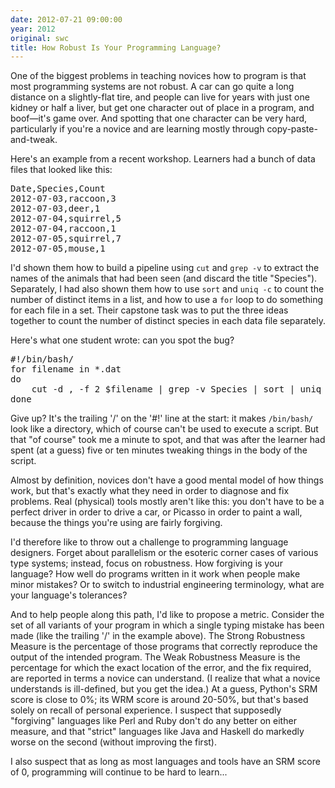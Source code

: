 ```yaml
---
date: 2012-07-21 09:00:00
year: 2012
original: swc
title: How Robust Is Your Programming Language?
---
```

<p>One of the biggest problems in teaching novices how to program is that most programming systems are not robust. A car can go quite a long distance on a slightly-flat tire, and people can live for years with just one kidney or half a liver, but get one character out of place in a program, and boof&mdash;it's game over. And spotting that one character can be very hard, particularly if you're a novice and are learning mostly through copy-paste-and-tweak.</p>
<p>Here's an example from a recent workshop. Learners had a bunch of data files that looked like this:</p>
<pre>Date,Species,Count
2012-07-03,raccoon,3
2012-07-03,deer,1
2012-07-04,squirrel,5
2012-07-04,raccoon,1
2012-07-05,squirrel,7
2012-07-05,mouse,1</pre>
<p>I'd shown them how to build a pipeline using <code>cut</code> and <code>grep -v</code> to extract the names of the animals that had been seen (and discard the title "Species"). Separately, I had also shown them how to use <code>sort</code> and <code>uniq -c</code> to count the number of distinct items in a list, and how to use a <code>for</code> loop to do something for each file in a set. Their capstone task was to put the three ideas together to count the number of distinct species in each data file separately.</p>
<p>Here's what one student wrote: can you spot the bug?</p>
<pre>#!/bin/bash/
for filename in *.dat
do
    cut -d , -f 2 $filename | grep -v Species | sort | uniq -c
done</pre>
<p>Give up? It's the trailing '/' on the '#!' line at the start: it makes <code>/bin/bash/</code> look like a directory, which of course can't be used to execute a script. But that "of course" took me a minute to spot, and that was after the learner had spent (at a guess) five or ten minutes tweaking things in the body of the script.</p>
<p>Almost by definition, novices don't have a good mental model of how things work, but that's exactly what they need in order to diagnose and fix problems. Real (physical) tools mostly aren't like this: you don't have to be a perfect driver in order to drive a car, or Picasso in order to paint a wall, because the things you're using are fairly forgiving.</p>
<p>I'd therefore like to throw out a challenge to programming language designers. Forget about parallelism or the esoteric corner cases of various type systems; instead, focus on robustness. How forgiving is your language? How well do programs written in it work when people make minor mistakes? Or to switch to industrial engineering terminology, what are your language's tolerances?</p>
<p>And to help people along this path, I'd like to propose a metric. Consider the set of all variants of your program in which a single typing mistake has been made (like the trailing '/' in the example above). The Strong Robustness Measure is the percentage of those programs that correctly reproduce the output of the intended program. The Weak Robustness Measure is the percentage for which the exact location of the error, and the fix required, are reported in terms a novice can understand. (I realize that what a novice understands is ill-defined, but you get the idea.) At a guess, Python's SRM score is close to 0%; its WRM score is around 20-50%, but that's based solely on recall of personal experience. I suspect that supposedly "forgiving" languages like Perl and Ruby don't do any better on either measure, and that "strict" languages like Java and Haskell do markedly worse on the second (without improving the first).</p>
<p>I also suspect that as long as most languages and tools have an SRM score of 0, programming will continue to be hard to learn...</p>
